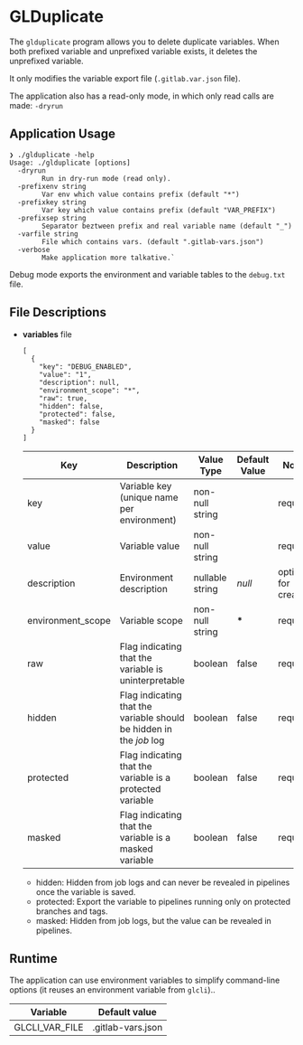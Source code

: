 # GLDuplicate

The `glduplicate` program allows you to delete duplicate variables. When both prefixed variable and unprefixed variable exists, it deletes the unprefixed variable.

It only modifies the variable export file (`.gitlab.var.json` file).

The application also has a read-only mode, in which only read calls are made: `-dryrun`

## Application Usage

```
❯ ./glduplicate -help
Usage: ./glduplicate [options]
  -dryrun
        Run in dry-run mode (read only).
  -prefixenv string
        Var env which value contains prefix (default "*")
  -prefixkey string
        Var key which value contains prefix (default "VAR_PREFIX")
  -prefixsep string
        Separator beztween prefix and real variable name (default "_")
  -varfile string
        File which contains vars. (default ".gitlab-vars.json")
  -verbose
        Make application more talkative.`
```

Debug mode exports the environment and variable tables to the `debug.txt` file.

## File Descriptions

* **variables** file

    ```
    [
      {
        "key": "DEBUG_ENABLED",
        "value": "1",
        "description": null,
        "environment_scope": "*",
        "raw": true,
        "hidden": false,
        "protected": false,
        "masked": false
      }
    ]
    ```
    | Key               | Description                                                         | Value Type      | Default Value | Notes                 |
    | ----------------- | ------------------------------------------------------------------- | --------------- | ------------- | --------------------- |
    | key               | Variable key (unique name per environment)                          | non-null string |               | required              |
    | value             | Variable value                                                      | non-null string |               | required              |
    | description       | Environment description                                             | nullable string | _null_        | optional for creation |
    | environment_scope | Variable scope                                                      | non-null string | __*__         | required              |
    | raw               | Flag indicating that the variable is uninterpretable                | boolean         | false         | required              |
    | hidden            | Flag indicating that the variable should be hidden in the *job* log | boolean         | false         | required              |
    | protected         | Flag indicating that the variable is a protected variable           | boolean         | false         | required              |
    | masked            | Flag indicating that the variable is a masked variable              | boolean         | false         | required              |

    * hidden: Hidden from job logs and can never be revealed in pipelines once the variable is saved.
    * protected: Export the variable to pipelines running only on protected branches and tags.
    * masked: Hidden from job logs, but the value can be revealed in pipelines.


## Runtime

The application can use environment variables to simplify command-line options (it reuses an environment variable from `glcli`)..

| Variable            | Default value               |
| ------------------- | --------------------------- |
| GLCLI_VAR_FILE      | .gitlab-vars.json           |

